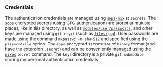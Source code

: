 ### Credentials

The authentication credentials are managed using [`sops-nix`](https://github.com/Mic92/sops-nix) at `secrets`. The [`sops`](https://github.com/mozilla/sops) encrypted secrets (using GPG authentication) are stored at multiple places, like in this directory, as well as [`modules/user/passwords`](../modules/user/passwords), and other keys are managed using `git-crypt` (such as [`files/gpg`](../files/gpg)). User passwords are made using the command `mkpasswd -m sha-512` and specified using the `passwordFile` option. The `sops` encrypted secrets are of `binary` format (and have the extension `.secret`) and can be conveniently managed using the [`nixos`](../scripts/README.md) `secret` command. The `keys` directory is a private `git submodule` storing my personal authentication credentials
